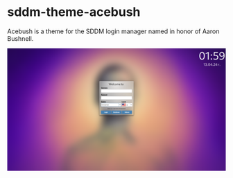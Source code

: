 # sddm-theme-acebush

Acebush is a theme for the SDDM login manager named in honor of Aaron Bushnell.

![](./media/screenshot.png)
